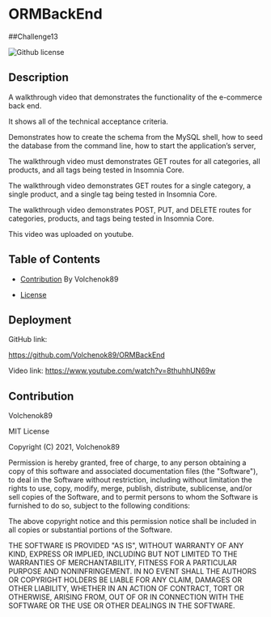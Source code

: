 # ORMBackEnd

##Challenge13

![Github license](https://img.shields.io/badge/license-MIT-blue.svg)

## Description

A walkthrough video that demonstrates the functionality of the e-commerce back end.

It shows all of the technical acceptance criteria.

Demonstrates how to create the schema from the MySQL shell, how to seed the database from the command line, how to start the application’s server,

The walkthrough video must demonstrates GET routes for all categories, all products, and all tags being tested in Insomnia Core.

The walkthrough video  demonstrates GET routes for a single category, a single product, and a single tag being tested in Insomnia Core.

The walkthrough video demonstrates POST, PUT, and DELETE routes for categories, products, and tags being tested in Insomnia Core.

This video was uploaded on youtube.


## Table of Contents
- [Contribution](#contribution)
By Volchenok89

- [License](#license)


## Deployment

GitHub link:

https://github.com/Volchenok89/ORMBackEnd

Video link:
https://www.youtube.com/watch?v=8thuhhUN69w


## Contribution
Volchenok89

 
MIT License

Copyright (C) 2021, Volchenok89

Permission is hereby granted, free of charge, to any person obtaining a copy
of this software and associated documentation files (the "Software"), to deal
in the Software without restriction, including without limitation the rights
to use, copy, modify, merge, publish, distribute, sublicense, and/or sell
copies of the Software, and to permit persons to whom the Software is
furnished to do so, subject to the following conditions:

The above copyright notice and this permission notice shall be included in all
copies or substantial portions of the Software.

THE SOFTWARE IS PROVIDED "AS IS", WITHOUT WARRANTY OF ANY KIND, EXPRESS OR
IMPLIED, INCLUDING BUT NOT LIMITED TO THE WARRANTIES OF MERCHANTABILITY,
FITNESS FOR A PARTICULAR PURPOSE AND NONINFRINGEMENT. IN NO EVENT SHALL THE
AUTHORS OR COPYRIGHT HOLDERS BE LIABLE FOR ANY CLAIM, DAMAGES OR OTHER
LIABILITY, WHETHER IN AN ACTION OF CONTRACT, TORT OR OTHERWISE, ARISING FROM,
OUT OF OR IN CONNECTION WITH THE SOFTWARE OR THE USE OR OTHER DEALINGS IN THE
SOFTWARE.
